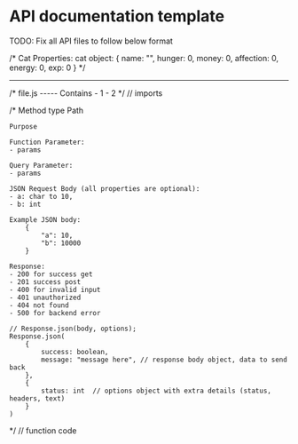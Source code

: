 # API documentation template

TODO: Fix all API files to follow below format

/* Cat Properties:
    cat object: {
        name: "",
        hunger: 0,
        money: 0,
        affection: 0,
        energy: 0,
        exp: 0
    }
*/

---
/* 
    file.js
    -----
    Contains
    - 1
    - 2
*/
// imports 


/*
    Method type
    Path

    Purpose

    Function Parameter:
    - params

    Query Parameter:
    - params

    JSON Request Body (all properties are optional):
    - a: char to 10,
    - b: int
    
    Example JSON body:
        {
            "a": 10,
            "b": 10000
        }

    Response:
    - 200 for success get
    - 201 success post 
    - 400 for invalid input
    - 401 unauthorized
    - 404 not found
    - 500 for backend error 

    // Response.json(body, options);
    Response.json( 
        { 
            success: boolean,
            message: "message here", // response body object, data to send back
        },
        {
            status: int  // options object with extra details (status, headers, text)
        }
    )
*/
// function code